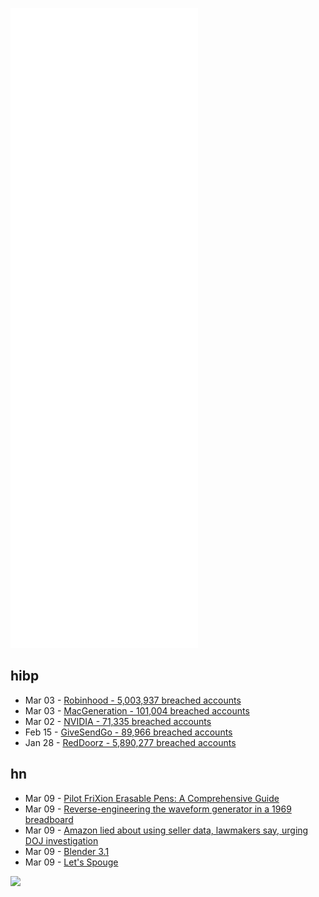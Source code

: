 ![Metrics](https://raw.githubusercontent.com/phixion/phixion/master/metrics.svg)

## hibp

<!--
for https://github.com/phixion/phixion/blob/main/.github/workflows/feeds.yml
-->
<!--START_SECTION:haveibeenpwnd-->
- Mar 03 - [Robinhood - 5,003,937 breached accounts](https://haveibeenpwned.com/PwnedWebsites#Robinhood)
- Mar 03 - [MacGeneration - 101,004 breached accounts](https://haveibeenpwned.com/PwnedWebsites#MacGeneration)
- Mar 02 - [NVIDIA - 71,335 breached accounts](https://haveibeenpwned.com/PwnedWebsites#NVIDIA)
- Feb 15 - [GiveSendGo - 89,966 breached accounts](https://haveibeenpwned.com/PwnedWebsites#GiveSendGo)
- Jan 28 - [RedDoorz - 5,890,277 breached accounts](https://haveibeenpwned.com/PwnedWebsites#RedDoorz)
<!--END_SECTION:haveibeenpwnd-->

## hn

<!--
for https://github.com/phixion/phixion/blob/main/.github/workflows/feeds.yml
-->
<!--START_SECTION:hn-->
- Mar 09 - [Pilot FriXion Erasable Pens: A Comprehensive Guide](https://www.jetpens.com/blog/Pilot-FriXion-Erasable-Pens-A-Comprehensive-Guide/pt/670)
- Mar 09 - [Reverse-engineering the waveform generator in a 1969 breadboard](https://www.righto.com/2022/03/reverse-engineering-waveform-generator.html)
- Mar 09 - [Amazon lied about using seller data, lawmakers say, urging DOJ investigation](https://arstechnica.com/tech-policy/2022/03/us-lawmakers-seek-criminal-probe-of-amazon-for-lying-about-use-of-seller-data/)
- Mar 09 - [Blender 3.1](https://www.blender.org/download/releases/3-1/)
- Mar 09 - [Let's Spouge](https://www.theguardian.com/music/2022/feb/28/spouge-forgotten-music-genre-jackie-opel-barbados)
<!--END_SECTION:hn-->

<!--
for https://yhype.me
-->
![](https://hit.yhype.me/github/profile?user_id=13013670)
